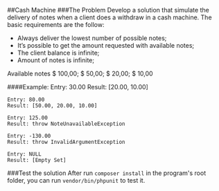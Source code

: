 ##Cash Machine
###The Problem
Develop a solution that simulate the delivery of notes when a client does a withdraw in a cash machine.
The basic requirements are the follow:
  * Always deliver the lowest number of possible notes;
  * It’s possible to get the amount requested with available notes;
  * The client balance is infinite;
  * Amount of notes is infinite;
  
Available notes $ 100,00; $ 50,00; $ 20,00; $ 10,00

####Example:
    Entry: 30.00
    Result: [20.00, 10.00]

    Entry: 80.00
    Result: [50.00, 20.00, 10.00]

    Entry: 125.00
    Result: throw NoteUnavailableException

    Entry: -130.00
    Result: throw InvalidArgumentException

    Entry: NULL
    Result: [Empty Set]
    
###Test the solution
After run ```composer install``` in the program's root folder, you can run ```vendor/bin/phpunit``` to test it.